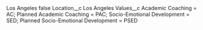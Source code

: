 <?xml version="1.0" encoding="UTF-8"?>
<CustomMetadata xmlns="http://soap.sforce.com/2006/04/metadata" xmlns:xsi="http://www.w3.org/2001/XMLSchema-instance" xmlns:xsd="http://www.w3.org/2001/XMLSchema">
    <label>Los Angeles</label>
    <protected>false</protected>
    <values>
        <field>Location__c</field>
        <value xsi:type="xsd:string">Los Angeles</value>
    </values>
    <values>
        <field>Values__c</field>
        <value xsi:type="xsd:string">Academic Coaching = AC; Planned Academic Coaching = PAC; Socio-Emotional Development = SED; Planned Socio-Emotional Development = PSED</value>
    </values>
</CustomMetadata>
